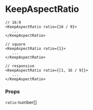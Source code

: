 # KeepAspectRatio

```
// 16:9
<KeepAspectRatio ratio={16 / 9}>
   ...
</KeepAspectRatio>

// square
<KeepAspectRatio ratio={1}>
   ...
</KeepAspectRatio>

// responsive
<KeepAspectRatio ratio={[1, 16 / 9]}>
   ...
</KeepAspectRatio>
```

### Props

`ratio` number[]
